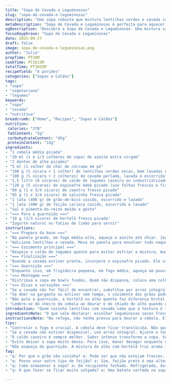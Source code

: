 ```yaml
---
title: "Sopa de Cevada e Leguminosas"
slug: "sopa-de-cevada-e-leguminosas"
description: "Uma sopa robusta que mistura lentilhas verdes e cevada com espinafre fresco, ervas aromáticas e uma combinação de grão-de-bico e feijão vermelho. Leva tempero com alho, cebola e cúrcuma para um toque terroso. Cozinha lenta até a cevada ficar macia, finalizando com hortelã dourada na frigideira. Servida com iogurte grego ou limão para equilibrar sabores. Sem ovos e sem nozes, vegetariana e nutritiva, ótima para dias frios ou refeições reconfortantes."
metaDescription: "Sopa de Cevada e Leguminosas é perfeita para aquecer os dias frios com sabores robustos e nutritivos. Uma receita vegetariana repleta de nutrientes"
ogDescription: "Descubra a Sopa de Cevada e Leguminosas. Uma mistura saborosa de lentilhas, cevada e ervas frescas, perfeita para dias frios. Deliciosa e saudável"
focusKeyphrase: "Sopa de Cevada e Leguminosas"
date: 2025-09-27
draft: false
image: sopa-de-cevada-e-leguminosas.png
author: "Julia"
prepTime: PT20M
cookTime: PT1H15M
totalTime: PT1H35M
recipeYield: "6 porções"
categories: ["Sopas e Caldos"]
tags:
- "sopa"
- "vegetariana"
- "legumes"
keywords:
- "sopa"
- "cevada"
- "nutritiva"
breadcrumb: ["Home", "Recipes", "Sopas e Caldos"]
nutrition: 
 calories: "270"
 fatContent: "5g"
 carbohydrateContent: "45g"
 proteinContent: "14g"
ingredients:
- "1 cebola média picada"
- "20 ml (1 e 1/3 colheres de sopa) de azeite extra virgem"
- "2 dentes de alho picados"
- "5 ml (1 colher de chá) de cúrcuma em pó"
- "100 g (½ xícara + 1 colher) de lentilhas verdes secas, bem lavadas e escorridas"
- "100 g (½ xícara + 2 colheres) de cevada perlada, lavada e escorrida"
- "1,5 litro (6 xícaras) de caldo de legumes caseiro ou industrializado"
- "120 g (5 xícaras) de espinafre bebê picado (use folhas frescas e firmes)"
- "80 g (1 e 3/4 xícara) de coentro fresco picado"
- "85 g (1 e 3/4 xícara) de salsinha fresca picada"
- "1 lata (400 g) de grão-de-bico cozido, escorrido e lavado"
- "1 lata (400 g) de feijão carioca cozido, escorrido e lavado"
- "Sal e pimenta-do-reino moída a gosto"
- "=== Para a guarnição ==="
- "10 g (1/3 xícara) de hortelã fresca picada"
- "Iogurte natural ou fatias de limão para servir"
instructions:
- "=== Preparo da base ==="
- "Na panela grande, em fogo médio-alto, aqueça o azeite até chiar. Jogue a cebola e refogue até ficar translúcida; é aqui que começa o aroma que vai marcar o prato. Junte o alho e mexa rápido, cuidado para não queimar – uns 30 segundos no máximo. Acrescente a cúrcuma e misture bem para liberar cor e sabor; atenção que ela mancha rápido e descaracteriza se queimar."
- "Adicione lentilhas e cevada. Mova na panela para envolver tudo naquela mistura aromática. O segredo é que a cevada absorve muito sabor no começo da cozida. Tempere com um pouco de sal e pimenta, mas sem exagerar – o caldo também contribui."
- "=== Cozimento principal ==="
- "Despeje o caldo de legumes quente para evitar esfriar a mistura. Aumente o fogo até ferver, observe as primeiras bolhinhas no canto da panela. Abaixe para fogo médio e tampe parcialmente para controlar o vapor, assim o cozimento fica uniforme. Deixe cozinhar por cerca de 45 minutos, mas não se prenda no tempo. A cevada deve estar macia, quase na textura do arroz, e as lentilhas cozidas porém firmes; mexa de vez em quando para não grudar nem raspar no fundo, queima na certa."
- "=== Finalização ==="
- "Quando a cevada estiver pronta, incorpore o espinafre picado. Ele vai quase desaparecendo e deixando tudo mais verde e fresco. Junte o coentro e a salsinha para salpicar aroma e cor, mexa devagar para não destruir as folhas. Finalmente, acrescente o grão-de-bico e o feijão. Deixe cozinhar mais 8 a 12 minutos para tudo ganhar uniformidade e o líquido reduzir um pouco, ajustando a textura da sopa."
- "=== Guarnição ==="
- "Enquanto isso, em frigideira pequena, em fogo médio, aqueça um pouco de azeite (cerca de 5 ml). Coloque o alho picado e deixe dourar levemente, sem queimar – esse é o toque especial, o cheiro invade a cozinha. Apague o fogo e misture rapidamente a hortelã fresca picada. Essa mistura vai coroar a sopa exatamente na hora de servir, trazendo frescor e textura extra."
- "=== Montagem ==="
- "Distribua a sopa em bowls fundos. Quem não dispensa, coloca uma colher de iogurte natural por cima – ajuda a dar cremosidade e cortar o tempero mais puxado das ervas. Se preferir, limão para espremer no prato dá uma acidez que levanta a sopa sem estragar o conjunto."
- "=== Dicas e variações ==="
- "Se a cevada não for fácil de encontrar, substitua por arroz integral ou painço, mas aí ajustar o tempo de cozimento, porque eles cozinham mais rápido. Não deixe engrossar demais; mantendo uma textura mais líquida, a sopa fica melhor para conseguir sentir os sabores individuais. Pode trocar a cúrcuma por uma colher de páprica defumada para um gosto diferente, ou adicionar uma pitada de pimenta calabresa para quem gosta de mais punch."
- "Se doer na garganta ou estiver sem tempo, o cozimento dos grãos pode ser adiantado – deixe lentilhas e cevada de molho de um dia para outro, que encurta e evita aquela textura crua no meio. Use sempre ervas frescas, congeladas descaracterizam o sabor."
- "Não pule a guarnição, a hortelã no alho quente faz diferença brutal. Já tentei colocar só fresca, sem dourar o alho, fica sem graça. Outra coisa: não exagere no sal, porque o caldo industrializado costuma já levar boa dose. Vou testando sempre."
- "Lembre-se do cheiro da cebola ao dourar e do chiado do alho quando está na temperatura certa – esses sons ajudam a saber se está na fase correta. Se queimar, amarga tudo, desconsidera o que veio depois."
introduction: "Quem cozinha lentilhas com cevada sabe que a textura é tudo. Na primeira tentativa sempre sinto que o grão fica duro ou a sopa desanda fina demais. Com o tempo, aprendi que o segredo está na paciência do cozimento e na ordem das folhas. A combinação das ervas brasileiras, coentro e salsinha, junto com a hortelã, traz uma luz fresca que corta o peso da leguminosa. A cúrcuma no começo solta aquela cor amarela linda que conquista qualquer caderno de receitas. Hoje, essa sopa virou da casa e figura em semanas frias sem falha. Importante abrir a panela para sentir o cheiro, mexer para vigiar ponto e ouvir os sons do que está acontecendo ali dentro."
ingredientsNote: "O que vale destacar: escolher leguminosas secas frescas, sem cheiro rançoso e sem pedriscos. A cevada perlada é mais macia e cozinha mais rápido que a integral. O caldo pode ser vegetal comprado, mas caseiro é sempre outra história. Prefira azeite extra virgem para o sabor do refogado e não substitua por óleo comum. O espinafre pode ser baby ou folhas normais picadas bem fininhas – não exagere para não perder a cor e textura. Sempre lave muito bem as ervas para eliminar terra e possíveis resíduos, pós-lavagem deixe secar em pano limpo ou papel toalha."
instructionsNote: "Na refoga, não tenha pressa para dourar a cebola. Ela deve ficar transparente, sem queimar, porque o sabor que desenvolve é base da sopa. A cúrcuma entra no alho junto para não queimar direto no óleo quente, essa ordem evita amargor. Lentilhas e cevada precisam ser envolvidas completamente no refogado para pegar cheiro. O cozimento deve ser vigiado a olho: ferve com bolhinhas pequenas nas bordas, mexa com cuidado para não quebrar os grãos. No final, mexa devagar para não destruir o espinafre e as ervas. A guarnição de alho dourado com hortelã é rápida, só misture e retire do fogo para não queimar a hortelã, preserva aroma e sabor. Finalize com iogurte ou limão para equilibrar o prato, deixando ele com aquele frescor e finalização molhadinha."
tips:
- "Controlar o fogo é crucial. A cebola deve ficar translúcida. Não queime, isso amarga. Lembre que a cúrcuma mancha fácil; mexer rapidamente é vital."
- "Se a cevada não estiver disponível, use arroz integral. Ajuste o tempo, cozinhar o arroz é mais rápido. Reúna paciência, molhar legumes antes acelera o processo."
- "O caldo caseiro é sempre melhor. Sabor intenso transforma a sopa. Se usar o industrializado, evite sal excessivo. O sabor pode ser muito forte."
- "Evite deixar a sopa muito densa. Para isso, mexer devagar enquanto cozinha ajuda a manter a textura. A consistência deve ser mais líquida, com sabor claro."
- "Não esqueça da guarnição. A mistura de alho com hortelã traz aroma irresistível. Novamente, cuidado com o tempo. Queimar hortelã estraga o frescor."
faq:
- "q: Por que o grão não cozinha? a: Pode ser que não estejam frescos. Lamentável. Deixe de molho da noite anterior, assim cozinha bem. Essa dica é fundamental."
- "q: Posso usar outro tipo de feijão? a: Sim, feijão preto é uma alternativa. Cozinha diferente. Verifique o tempo de cozimento. Experimente e ajuste o sal."
- "q: Como armazenar a sopa? a: Em recipiente fechado. Refrigerada, dura até cinco dias. Pode congelar. Bombeie o sabor, mas não reaqueça várias vezes."
- "q: O que fazer se ficar muito salgada? a: Uma batata cortada na sopa absorve sal. Depois retire-a. Outra solução é adicionar mais legumes. Acompanhe o gosto."

---
```

